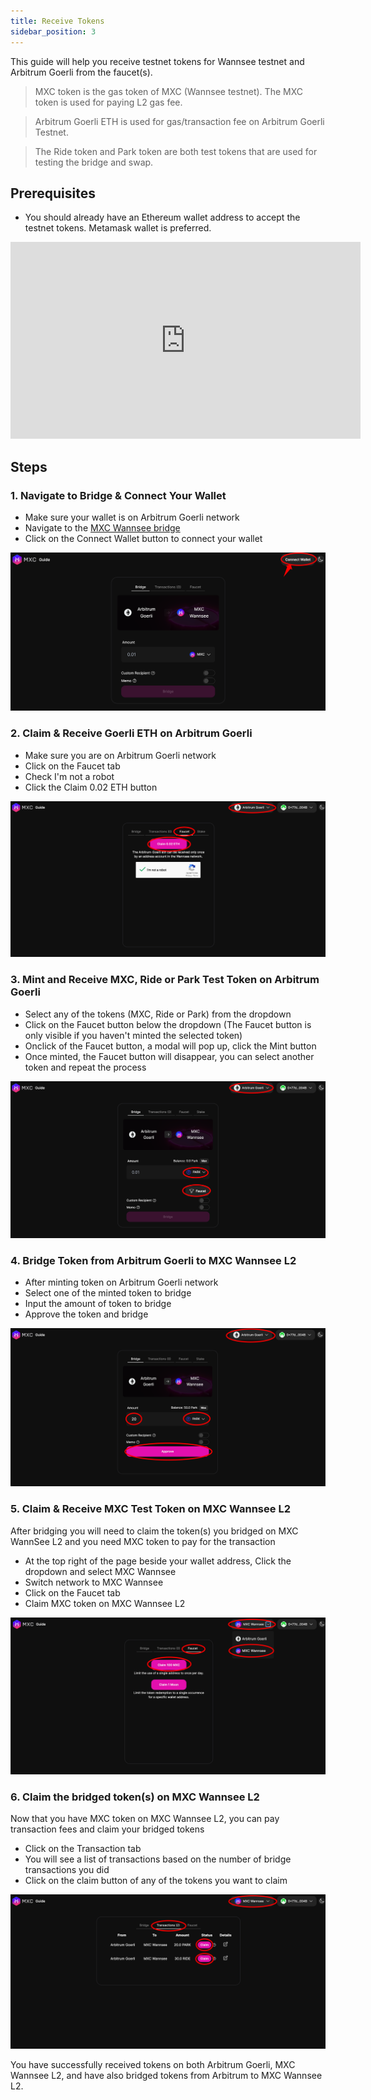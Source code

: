 ```yaml
---
title: Receive Tokens
sidebar_position: 3
---
```


This guide will help you receive testnet tokens for Wannsee testnet and Arbitrum Goerli from the faucet(s).

> MXC token is the gas token of MXC (Wannsee testnet). The MXC token is used for paying L2 gas fee.

> Arbitrum Goerli ETH is used for gas/transaction fee on Arbitrum Goerli Testnet.

> The Ride token and Park token are both test tokens that are used for testing the bridge and swap.


## Prerequisites

- You should already have an Ethereum wallet address to accept the testnet tokens. Metamask wallet is preferred.

<iframe width="560" height="315" src="https://www.youtube.com/embed/UMcyUMzIo9E" title="YouTube video player" frameborder="0" allow="accelerometer; autoplay; clipboard-write; encrypted-media; gyroscope; picture-in-picture; web-share" allowfullscreen></iframe>

## Steps

### 1. Navigate to Bridge & Connect Your Wallet
- Make sure your wallet is on Arbitrum Goerli network
- Navigate to the [MXC Wannsee bridge](https://wannsee-bridge.mxc.com)
- Click on the Connect Wallet button to connect your wallet

![connect wallet](./img/step1/connectWallet.png)
### 2. Claim & Receive Goerli ETH on Arbitrum Goerli
- Make sure you are on Arbitrum Goerli network
- Click on the Faucet tab
- Check I'm not a robot
- Click the Claim 0.02 ETH button

![claim ETH from faucet](./img/step2/claimReceiveETH.png)

### 3. Mint and Receive MXC, Ride or Park Test Token on Arbitrum Goerli
- Select any of the tokens (MXC, Ride or Park) from the dropdown
- Click on the Faucet button below the dropdown (The Faucet button is only visible if you haven't minted the selected token)
- Onclick of the Faucet button, a modal will pop up, click the Mint button
- Once minted, the Faucet button will disappear, you can select another token and repeat the process

![mint amd receive token](./img/step3/mintReceiveTokenOnArbitrum.png)

### 4.  Bridge Token from Arbitrum Goerli to MXC Wannsee L2
- After minting token on Arbitrum Goerli network
- Select one of the minted token to bridge
- Input the amount of token to bridge
- Approve the token and bridge

![bridge to mxc wannsee](./img/step4/bridgeToken.png)

### 5.  Claim & Receive MXC Test Token on MXC Wannsee L2
After bridging you will need to claim the token(s) you bridged on MXC WannSee L2 and you need MXC token to pay for the transaction
- At the top right of the page beside your wallet address, Click the dropdown and select MXC Wannsee
- Switch network to MXC Wannsee
- Click on the Faucet tab
- Claim MXC token on MXC Wannsee L2

![claim mxc token](./img/step5/claimReceiveMXC.png)

### 6. Claim the bridged token(s) on MXC Wannsee L2
Now that you have MXC token on MXC Wannsee L2, you can pay transaction fees and claim your bridged tokens
- Click on the Transaction tab
- You will see a list of transactions based on the number of bridge transactions you did
- Click on the claim button of any of the tokens you want to claim

![claim bridged tokens](./img/step6/claimBridgeToken.png)

You have successfully received tokens on both Arbitrum Goerli, MXC Wannsee L2, and have also bridged tokens from Arbitrum to MXC Wannsee L2.